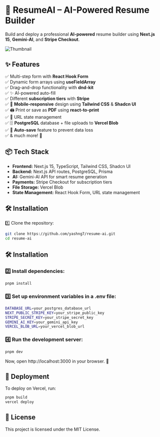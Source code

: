 # 🚀 ResumeAI – AI-Powered Resume Builder  

Build and deploy a professional **AI-powered** resume builder using **Next.js 15**, **Gemini-AI**, and **Stripe Checkout**.  

![Thumbnail]()

## ✨ Features  
✅ Multi-step form with **React Hook Form**  
✅ Dynamic form arrays using **useFieldArray**  
✅ Drag-and-drop functionality with **dnd-kit**  
✅ ✨ AI-powered auto-fill  
✅ Different **subscription tiers** with **Stripe**  
✅ 📱 **Mobile-responsive** design using **Tailwind CSS** & **Shadcn UI**  
✅ 🖨️ Print or save as **PDF** using **react-to-print**  
✅ 🔗 URL state management  
✅ 🗄️ **PostgreSQL** database + file uploads to **Vercel Blob**  
✅ 🔄 **Auto-save** feature to prevent data loss  
✅ & much more! 🚀  

## 📦 Tech Stack  
- **Frontend:** Next.js 15, TypeScript, Tailwind CSS, Shadcn UI  
- **Backend:** Next.js API routes, PostgreSQL, Prisma  
- **AI:** Gemini-AI API for smart resume generation  
- **Payments:** Stripe Checkout for subscription tiers  
- **File Storage:** Vercel Blob  
- **State Management:** React Hook Form, URL state management  

## 🛠️ Installation  

1️⃣ Clone the repository:  
```bash
git clone https://github.com/yashng7/resume-ai.git
cd resume-ai
```
## 🛠️ Installation  

### 2️⃣ Install dependencies:  
```bash
pnpm install
```

### 3️⃣ Set up environment variables in a .env file:
```bash
DATABASE_URL=your_postgres_database_url
NEXT_PUBLIC_STRIPE_KEY=your_stripe_public_key
STRIPE_SECRET_KEY=your_stripe_secret_key
GEMINI_AI_KEY=your_gemini_api_key
VERCEL_BLOB_URL=your_vercel_blob_url
```

### 4️⃣ Run the development server:
```bash
pnpm dev
```

Now, open http://localhost:3000 in your browser. 🚀

## 🚀 Deployment
To deploy on Vercel, run:

```bash
pnpm build
vercel deploy
```
## 📜 License
This project is licensed under the MIT License.
